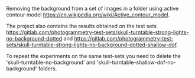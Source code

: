 Removing the background from a set of images in a folder using active contour model https://en.wikipedia.org/wiki/Active_contour_model.

The project also contains the results obtained on the test sets https://gitlab.com/photogrammetry-test-sets/skull-turntable-strong-lights-no-background-dotted and https://gitlab.com/photogrammetry-test-sets/skull-turntable-strong-lights-no-background-dotted-shallow-dof.

To repeat the experiments on the same test-sets you need to delete the 'skull-turntable-no-background' and 'skull-turntable-shallow-dof-no-background' folders.
